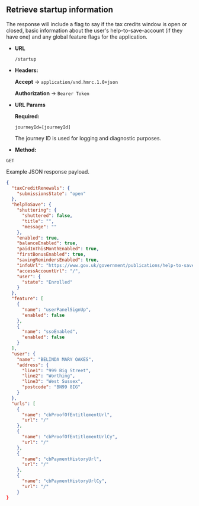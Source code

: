 Retrieve startup information
----

The response will include a flag to say if the tax credits window is open or closed, basic information
about the user's help-to-save-account (if they have one) and any global feature flags for the application.

* **URL**

  `/startup`
  
* **Headers:**  
  
    **Accept** -> `application/vnd.hmrc.1.0+json`
  
    **Authorization** -> `Bearer Token`
    
*  **URL Params**

   **Required:**
 
   `journeyId=[journeyId]`
   
   The journey ID is used for logging and diagnostic purposes.
    
* **Method:**

`GET`

  Example JSON response payload.
  
```json
{
  "taxCreditRenewals": {
    "submissionsState": "open"
  },
  "helpToSave": {
    "shuttering": {
      "shuttered": false,
      "title": "",
      "message": ""
    },
    "enabled": true,
    "balanceEnabled": true,
    "paidInThisMonthEnabled": true,
    "firstBonusEnabled": true,
    "savingRemindersEnabled": true,
    "infoUrl": "https://www.gov.uk/government/publications/help-to-save-what-it-is-and-who-its-for/the-help-to-save-scheme",
    "accessAccountUrl": "/",
    "user": {
      "state": "Enrolled"
    }
  },
  "feature": [
    {
      "name": "userPanelSignUp",
      "enabled": false
    },
    {
      "name": "ssoEnabled",
      "enabled": false
    }
  ],
  "user": {
    "name": "BELINDA MARY OAKES",
    "address": {
      "line1": "999 Big Street",
      "line2": "Worthing",
      "line3": "West Sussex",
      "postcode": "BN99 8IG"
    }
  },
  "urls": [
    {
      "name": "cbProofOfEntitlementUrl",
      "url": "/"
    },
    {
      "name": "cbProofOfEntitlementUrlCy",
      "url": "/"
    },
    {
      "name": "cbPaymentHistoryUrl",
      "url": "/"
    },
    {
      "name": "cbPaymentHistoryUrlCy",
      "url": "/"
    }
}
```
